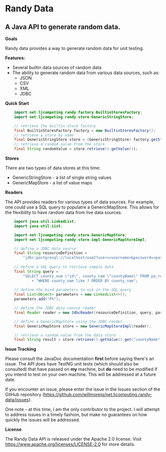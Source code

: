 Randy Data
==============

A Java API to generate random data.
-----------------------------------

**Goals**

Randy data provides a way to generate random data for unit testing.

**Features:**

- Several builtin data sources of random data
- The ability to generate random data from various data sources, such as: 
  - JSON
  - CSV
  - XML
  - JDBC

**Quick Start**

```java
    import net.ljcomputing.randy.factory.BuiltinStoresFactory;
    import net.ljcomputing.randy.store.GenericStringStore;

    // retrieve the builtin store factory
    final BuiltinStoresFactory factory = new BuiltinStoresFactory();
    // retrieve a store by name
    final GenericStringStore store = (GenericStringStore) factory.getStore("femaleGivenNames");
    // retrieve a random value from the store
    final String randomValue = store.retrieve().getValue());
```

**Stores**

There are two types of data stores at this time:
- GenericStringStore - a list of single string values
- GenericMapStore - a list of value maps

**Readers**

The API provides readers for various types of data sources. For example, one could use a SQL query to populatre a GenericMapStore. This allows for the flexibility to have random data from live data sources.

```java
    import java.util.LinkedList;
    import java.util.List;

    import net.ljcomputing.randy.store.GenericMapStore;
    import net.ljcomputing.randy.store.impl.GenericMapStoreImpl;

    // define a JDBC data source
    final String resourceDefinition =
        "jdbc:postgresql://localhost/osm2?user=<username>&password=<password>>";
    
    // define a SQL query to retrieve sample data
    final String query =
        "SELECT county_num \"id\", county_nam \"countyName\" FROM pa_roads.pacounty2020_01 p "
            + "WHERE county_nam like ? ORDER BY county_nam";
    
    // define the bind parameters to use in the SQL query
    final List<Object> parameters = new LinkedList<>();
    parameters.add("P%");

    // define the JDBC data source reader
    final Reader reader = new JdbcReader(resourceDefinition, query, parameters);

    // define a GenericMapStore using the JDBC reader
    final GenericMapStore store = new GenericMapStoreImpl(reader);

    // retrieve a random value from the data store
    final String result = store.retrieve().getValue().get("countyName").toString();
```

**Issue Tracking**

Please consult the JavaDoc documentation **first** before saying there's an issue. The API does have TestNG unit tests (which should also be consulted) that have passed on **my** machine, but **do** need to be modified if you intend to test on your own machine. This will be addressed at a future date.

If you encounter an issue, please enter the issue in the Issues section of the GitHub repository (https://github.com/willmorejg/net.ljcomputing.randy-data/issues).

One note - at this time, I am the only contributor to the project. I will attempt to address issues in a timely fashion, but make no guarantees on how quickly the issues will be addressed.

**License**

The Randy Data API is released under the Apache 2.0 license. Visit https://www.apache.org/licenses/LICENSE-2.0 for more details.
